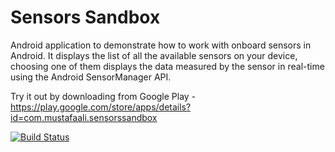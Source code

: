 Sensors Sandbox 
==============

Android application to demonstrate how to work with onboard sensors in Android. It displays the list of all the available sensors on your device, choosing one of them displays the data measured by the sensor in real-time using the Android SensorManager API.

Try it out by downloading from Google Play - https://play.google.com/store/apps/details?id=com.mustafaali.sensorssandbox

[![Build Status](https://travis-ci.org/themvrck/SensorsSandbox.png)](https://travis-ci.org/themvrck/SensorsSandbox)
